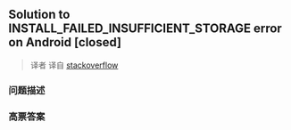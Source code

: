 ## Solution to INSTALL_FAILED_INSUFFICIENT_STORAGE error on Android [closed]

> 译者 译自 [stackoverflow](http://stackoverflow.com/questions/4709137/solution-to-install-failed-insufficient-storage-error-on-android) 

### 问题描述 

### 高票答案 

